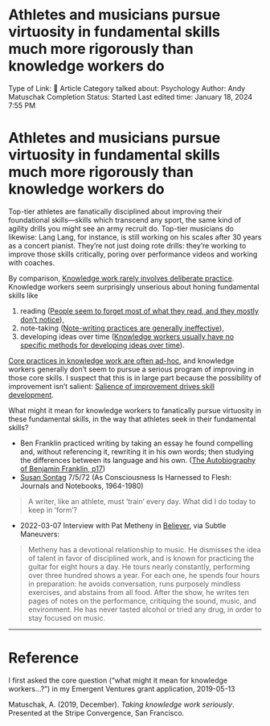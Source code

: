 # Athletes and musicians pursue virtuosity in fundamental skills much more rigorously than knowledge workers do

Type of Link: 📝 Article
Category talked about: Psychology
Author: Andy Matuschak
Completion Status: Started
Last edited time: January 18, 2024 7:55 PM

# **Athletes and musicians pursue virtuosity in fundamental skills much more rigorously than knowledge workers do**

Top-tier athletes are fanatically disciplined about improving their foundational skills—skills which transcend any sport, the same kind of agility drills you might see an army recruit do. Top-tier musicians do likewise: Lang Lang, for instance, is still working on his scales after 30 years as a concert pianist. They’re not just doing rote drills: they’re working to improve those skills critically, poring over performance videos and working with coaches.

By comparison, [Knowledge work rarely involves deliberate practice](https://notes.andymatuschak.org/zMbCwoVdjsqPNyTRRr3phPN). Knowledge workers seem surprisingly unserious about honing fundamental skills like 

1. reading ([People seem to forget most of what they read, and they mostly don’t notice](People%20seem%20to%20forget%20most%20of%20what%20they%20read,%20and%20they%20mostly%20don't%20notice.md)), 
2. note-taking ([Note-writing practices are generally ineffective](Note-writing%20practices%20are%20generally%20ineffective.md)), 
3. developing ideas over time ([Knowledge workers usually have no specific methods for developing ideas over time](https://notes.andymatuschak.org/zQUKGy9JpHnWRDJh7X6yP9t)).

[Core practices in knowledge work are often ad-hoc](https://notes.andymatuschak.org/zPFYKBrsvL88opKh28UYxWv), and knowledge workers generally don’t seem to pursue a serious program of improving in those core skills. I suspect that this is in large part because the possibility of improvement isn’t salient: [Salience of improvement drives skill development](https://notes.andymatuschak.org/zQeW31KRF1tk2zCPPGWc7UD).

What might it mean for knowledge workers to fanatically pursue virtuosity in these fundamental skills, in the way that athletes seek in their fundamental skills?

- Ben Franklin practiced writing by taking an essay he found compelling and, without referencing it, rewriting it in his own words; then studying the differences between its language and his own. ([The Autobiography of Benjamin Franklin, p17](https://www.gutenberg.org/files/148/148-h/148-h.htm))
- [Susan Sontag](https://notes.andymatuschak.org/zVA2gCLV4BfdmMmeLqf7RKt) 7/5/72 (As Consciousness Is Harnessed to Flesh: Journals and Notebooks, 1964-1980)

> A writer, like an athlete, must ‘train’ every day. What did I do today to keep in ‘form’?
> 
- 2022-03-07 Interview with Pat Metheny in [Believer](https://believermag.com/an-interview-with-pat-metheny/), via Subtle Maneuvers:

> Metheny has a devotional relationship to music. He dismisses the idea of talent in favor of disciplined work, and is known for practicing the guitar for eight hours a day. He tours nearly constantly, performing over three hundred shows a year. For each one, he spends four hours in preparation: he avoids conversation, runs purposely mindless exercises, and abstains from all food. After the show, he writes ten pages of notes on the performance, critiquing the sound, music, and environment. He has never tasted alcohol or tried any drug, in order to stay focused on music.
> 

---

# Reference

I first asked the core question (“what might it mean for knowledge workers…?”) in my Emergent Ventures grant application, 2019-05-13

Matuschak, A. (2019, December). *Taking knowledge work seriously*. Presented at the Stripe Convergence, San Francisco.